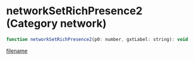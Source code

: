 # networkSetRichPresence2 (Category network)

```js
function networkSetRichPresence2(p0: number, gxtLabel: string): void
```

[filename](networkSetRichPresence2_m.md ':include')